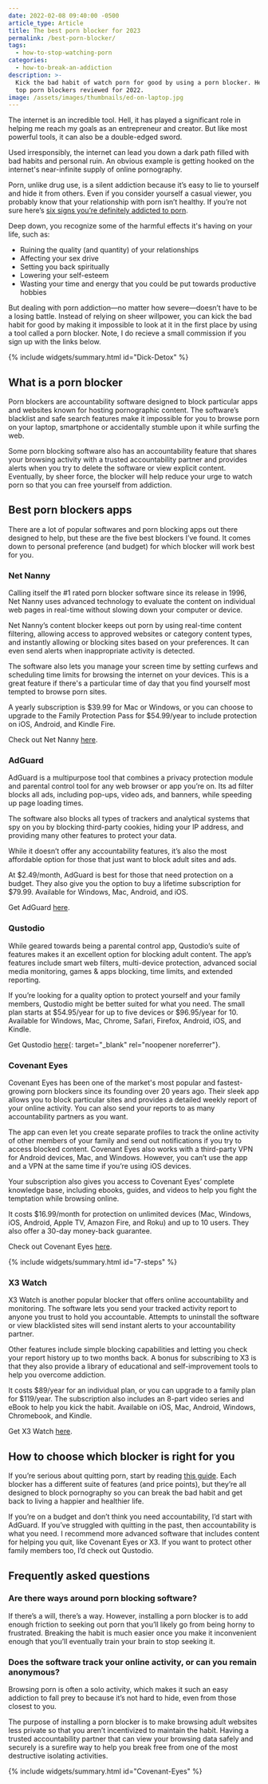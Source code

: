 ```yaml
---
date: 2022-02-08 09:40:00 -0500
article_type: Article
title: The best porn blocker for 2023
permalink: /best-porn-blocker/
tags:
  - how-to-stop-watching-porn
categories:
  - how-to-break-an-addiction
description: >-
  Kick the bad habit of watch porn for good by using a porn blocker. Here's the
  top porn blockers reviewed for 2022.
image: /assets/images/thumbnails/ed-on-laptop.jpg
---
```

The internet is an incredible tool. Hell, it has played a significant role in helping me reach my goals as an entrepreneur and creator. But like most powerful tools, it can also be a double-edged sword.

Used irresponsibly, the internet can lead you down a dark path filled with bad habits and personal ruin. An obvious example is getting hooked on the internet's near-infinite supply of online pornography.

Porn, unlike drug use, is a silent addiction because it’s easy to lie to yourself and hide it from others. Even if you consider yourself a casual viewer, you probably know that your relationship with porn isn’t healthy. If you’re not sure here’s [six signs you’re definitely addicted to porn](https://edlatimore.com/6-signs-that-youre-definitely-addicted-to-porn/).

Deep down, you recognize some of the harmful effects it's having on your life, such as:

* Ruining the quality (and quantity) of your relationships
* Affecting your sex drive
* Setting you back spiritually
* Lowering your self-esteem
* Wasting your time and energy that you could be put towards productive hobbies

But dealing with porn addiction—no matter how severe—doesn’t have to be a losing battle. Instead of relying on sheer willpower, you can kick the bad habit for good by making it impossible to look at it in the first place by using a tool called a porn blocker. Note, I do recieve a small commission if you sign up with the links below.

{% include widgets/summary.html id="Dick-Detox" %}

## What is a porn blocker

Porn blockers are accountability software designed to block particular apps and websites known for hosting pornographic content. The software’s blacklist and safe search features make it impossible for you to browse porn on your laptop, smartphone or accidentally stumble upon it while surfing the web.

Some porn blocking software also has an accountability feature that shares your browsing activity with a trusted accountability partner and provides alerts when you try to delete the software or view explicit content. Eventually, by sheer force, the blocker will help reduce your urge to watch porn so that you can free yourself from addiction.

## Best porn blockers apps

There are a lot of popular softwares and porn blocking apps out there designed to help, but these are the five best blockers I’ve found. It comes down to personal preference (and budget) for which blocker will work best for you.

### Net Nanny

Calling itself the \#1 rated porn blocker software since its release in 1996, Net Nanny uses advanced technology to evaluate the content on individual web pages in real-time without slowing down your computer or device.

Net Nanny’s content blocker keeps out porn by using real-time content filtering, allowing access to approved websites or category content types, and instantly allowing or blocking sites based on your preferences. It can even send alerts when inappropriate activity is detected.

The software also lets you manage your screen time by setting curfews and scheduling time limits for browsing the internet on your devices. This is a great feature if there's a particular time of day that you find yourself most tempted to browse porn sites.

A yearly subscription is $39.99 for Mac or Windows, or you can choose to upgrade to the Family Protection Pass for $54.99/year to include protection on iOS, Android, and Kindle Fire.

Check out Net Nanny [here](https://www.netnanny.com/).

### AdGuard

AdGuard is a multipurpose tool that combines a privacy protection module and parental control tool for any web browser or app you’re on. Its ad filter blocks all ads, including pop-ups, video ads, and banners, while speeding up page loading times.

The software also blocks all types of trackers and analytical systems that spy on you by blocking third-party cookies, hiding your IP address, and providing many other features to protect your data.

While it doesn’t offer any accountability features, it’s also the most affordable option for those that just want to block adult sites and ads.

At $2.49/month, AdGuard is best for those that need protection on a budget. They also give you the option to buy a lifetime subscription for $79.99. Available for Windows, Mac, Android, and iOS.

Get AdGuard [here](https://adguard.com/?aid=32872).

### Qustodio

While geared towards being a parental control app, Qustodio’s suite of features makes it an excellent option for blocking adult content. The app’s features include smart web filters, multi-device protection, advanced social media monitoring, games & apps blocking, time limits, and extended reporting.

If you’re looking for a quality option to protect yourself and your family members, Qustodio might be better suited for what you need. The small plan starts at $54.95/year for up to five devices or $96.95/year for 10. Available for Windows, Mac, Chrome, Safari, Firefox, Android, iOS, and Kindle.

Get Qustodio [here](https://www.awin1.com/cread.php?awinmid=7874&amp;awinaffid=1020691&amp;ued=https%3A%2F%2Fwww.qustodio.com%2Fen%2F){: target="_blank" rel="noopener noreferrer"}.

### Covenant Eyes

Covenant Eyes has been one of the market's most popular and fastest-growing porn blockers since its founding over 20 years ago. Their sleek app allows you to block particular sites and provides a detailed weekly report of your online activity. You can also send your reports to as many accountability partners as you want.

The app can even let you create separate profiles to track the online activity of other members of your family and send out notifications if you try to access blocked content. Covenant Eyes also works with a third-party VPN for Android devices, Mac, and Windows. However, you can’t use the app and a VPN at the same time if you’re using iOS devices.

Your subscription also gives you access to Covenant Eyes’ complete knowledge base, including ebooks, guides, and videos to help you fight the temptation while browsing online.

It costs $16.99/month for protection on unlimited devices (Mac, Windows, iOS, Android, Apple TV, Amazon Fire, and Roku) and up to 10 users. They also offer a 30-day money-back guarantee.

Check out Covenant Eyes [here](https://covenanteyes.sjv.io/QOzdN9).

{% include widgets/summary.html id="7-steps" %}

### X3 Watch

X3 Watch is another popular blocker that offers online accountability and monitoring. The software lets you send your tracked activity report to anyone you trust to hold you accountable. Attempts to uninstall the software or view blacklisted sites will send instant alerts to your accountability partner.

Other features include simple blocking capabilities and letting you check your report history up to two months back. A bonus for subscribing to X3 is that they also provide a library of educational and self-improvement tools to help you overcome addiction.

It costs $89/year for an individual plan, or you can upgrade to a family plan for $119/year. The subscription also includes an 8-part video series and eBook to help you kick the habit. Available on iOS, Mac, Android, Windows, Chromebook, and Kindle.

Get X3 Watch [here](https://x3watch.com/).

## How to choose which blocker is right for you

If you’re serious about quitting porn, start by reading [this guide](https://edlatimore.com/how-to-quit-porn/). Each blocker has a different suite of features (and price points), but they’re all designed to block pornography so you can break the bad habit and get back to living a happier and healthier life.

If you’re on a budget and don’t think you need accountability, I’d start with AdGuard. If you’ve struggled with quitting in the past, then accountability is what you need. I recommend more advanced software that includes content for helping you quit, like Covenant Eyes or X3. If you want to protect other family members too, I’d check out Qustodio.

## Frequently asked questions

### Are there ways around porn blocking software?

If there’s a will, there’s a way. However, installing a porn blocker is to add enough friction to seeking out porn that you’ll likely go from being horny to frustrated. Breaking the habit is much easier once you make it inconvenient enough that you’ll eventually train your brain to stop seeking it.

### Does the software track your online activity, or can you remain anonymous?

Browsing porn is often a solo activity, which makes it such an easy addiction to fall prey to because it’s not hard to hide, even from those closest to you.

The purpose of installing a porn blocker is to make browsing adult websites less private so that you aren’t incentivized to maintain the habit. Having a trusted accountability partner that can view your browsing data safely and securely is a surefire way to help you break free from one of the most destructive isolating activities.

{% include widgets/summary.html id="Covenant-Eyes" %}